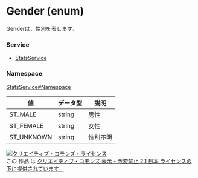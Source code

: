 # Gender (enum)
Genderは、性別を表します。
### Service
+ [StatsService](../../services/StatsService.md)

### Namespace
[StatsService#Namespace](../../services/StatsService.md#namespace)

| 値 | データ型 | 説明 |
|---|---|---|
| ST_MALE| string| 男性 |
| ST_FEMALE| string| 女性 |
| ST_UNKNOWN| string| 性別不明 |

<a rel="license" href="http://creativecommons.org/licenses/by-nd/2.1/jp/"><img alt="クリエイティブ・コモンズ・ライセンス" style="border-width:0" src="https://i.creativecommons.org/l/by-nd/2.1/jp/88x31.png" /></a><br />この 作品 は <a rel="license" href="http://creativecommons.org/licenses/by-nd/2.1/jp/">クリエイティブ・コモンズ 表示 - 改変禁止 2.1 日本 ライセンスの下に提供されています。</a>
